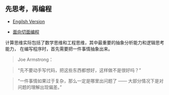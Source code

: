 ## 先思考，再编程

* [Engilsh Version](./Thinking_Coding.md)

* [面向切面编程](./aopguide_cn.md)

计算思维实际包括了数学思维和工程思维，其中最重要的抽象分析能力和逻辑思考能力，
在编写程序时，首先需要把一件事情抽象出来。

>Joe Armstrong：

>“先不要动手写代码，把这些东西都想好，这样做不是很好吗？”

>“一件事情如果过于复杂，那么一定是哪里出问题了 —— 大部分情况下是对问题的理解出现偏差。”
